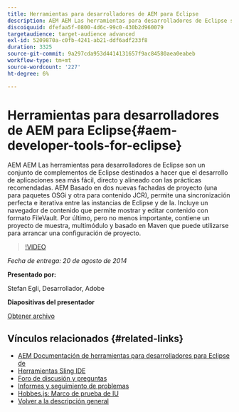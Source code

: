 ```yaml
---
title: Herramientas para desarrolladores de AEM para Eclipse
description: AEM AEM Las herramientas para desarrolladores de Eclipse son un conjunto de complementos de Eclipse destinados a hacer que el desarrollo de aplicaciones sea más fácil, directo y alineado con las prácticas recomendadas. AEM Basado en dos nuevas fachadas de proyecto (una para paquetes OSGi y otra para contenido JCR), permite una sincronización perfecta e iterativa entre las instancias de Eclipse y de la. Incluye un navegador de contenido que permite mostrar y editar contenido con formato FileVault. Por último, pero no menos importante, contiene un proyecto de muestra, multimódulo y basado en Maven que puede utilizarse para arrancar una configuración de proyecto.
discoiquuid: dfefaa5f-0800-4d6c-99c0-430b2d960079
targetaudience: target-audience advanced
exl-id: 5209870a-c0fb-4241-ab21-ddf6adf233f8
duration: 3325
source-git-commit: 9a297cda953d4414131657f9ac84580aea0eabeb
workflow-type: tm+mt
source-wordcount: '227'
ht-degree: 6%

---
```


# Herramientas para desarrolladores de AEM para Eclipse{#aem-developer-tools-for-eclipse}

AEM AEM Las herramientas para desarrolladores de Eclipse son un conjunto de complementos de Eclipse destinados a hacer que el desarrollo de aplicaciones sea más fácil, directo y alineado con las prácticas recomendadas. AEM Basado en dos nuevas fachadas de proyecto (una para paquetes OSGi y otra para contenido JCR), permite una sincronización perfecta e iterativa entre las instancias de Eclipse y de la. Incluye un navegador de contenido que permite mostrar y editar contenido con formato FileVault. Por último, pero no menos importante, contiene un proyecto de muestra, multimódulo y basado en Maven que puede utilizarse para arrancar una configuración de proyecto.

>[!VIDEO](https://video.tv.adobe.com/v/19465/?quality=9)

*Fecha de entrega: 20 de agosto de 2014*

**Presentado por:**

Stefan Egli, Desarrollador, Adobe

**Diapositivas del presentador**

[Obtener archivo](assets/aem-dev-tools-cq-gems.pdf)

## Vínculos relacionados {#related-links}

* [AEM Documentación de herramientas para desarrolladores para Eclipse de](https://experienceleague.adobe.com/docs/experience-manager-cloud-service/content/implementing/developer-tools/eclipse.html?lang=es)
* [Herramientas Sling IDE](https://sling.apache.org/documentation/development/ide-tooling.html)
* [Foro de discusión y preguntas](https://help-forums.adobe.com/content/adobeforums/en/experience-manager-forum/adobe-experience-manager.html)
* [Informes y seguimiento de problemas](https://github.com/Adobe-Marketing-Cloud/aem-eclipse-developer-tools/issues)
* [Hobbes.js: Marco de prueba de IU](https://docs.adobe.com/docs/en/aem/6-0/develop/components/hobbes.html)
* [Volver a la descripción general](https://helpx.adobe.com/experience-manager/kt/eseminars/gems/aem-index.html)
